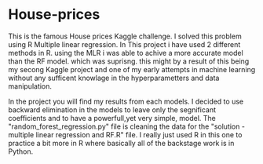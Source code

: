 # House-prices
This is the famous House prices Kaggle challenge. I solved this problem using R Multiple linear regression.
In This project i have used 2 different methods in R. using the MLR i was able to achive a more accurate model than the RF model. which was suprisng. this might by a result of this being my secong Kaggle project and one of my early attempts in machine learning without any sufficent knowlage in the hyperparametters and data manipulation.

In the project you will find my results from each models. I decided to use backward elimination in the models to leave only the segnificant coefficients and to have a powerfull,yet very simple, model.
The "random_forest_regression.py" file is cleaning the data for the "solution - multiple linear regression and RF.R" file. I really just used R in this one to practice a bit more in R where basically all of the backstage work is in Python.
